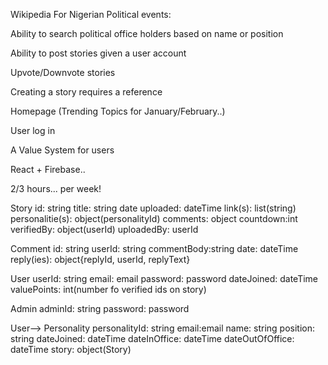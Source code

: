 
Wikipedia For Nigerian Political events:

Ability to search political office holders based on name or position 

Ability to post stories given a user account

Upvote/Downvote stories

Creating a story requires a reference 

Homepage (Trending Topics for January/February..)

User log in 

A Value System for users

React + Firebase..


2/3 hours... per week!

Story
    id: string
    title: string
    date uploaded: dateTime
    link(s): list(string)
    personalitie(s): object(personalityId)
    comments: object
    countdown:int
    verifiedBy: object(userId)
    uploadedBy: userId
    
Comment
    id: string
    userId: string
    commentBody:string
    date: dateTime
    reply(ies): object{replyId, userId, replyText}

User
    userId: string
    email: email
    password: password
    dateJoined: dateTime
    valuePoints: int(number fo verified ids on story)

Admin
   adminId: string
   password: password

User--> Personality
    personalityId: string
    email:email
    name: string
    position: string
    dateJoined: dateTime
    dateInOffice: dateTime
    dateOutOfOffice: dateTime
    story: object(Story)
